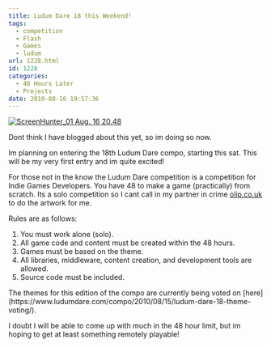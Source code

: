 ```yaml
---
title: Ludum Dare 18 this Weekend!
tags:
  - competition
  - Flash
  - Games
  - ludum
url: 1228.html
id: 1228
categories:
  - 48 Hours Later
  - Projects
date: 2010-08-16 19:57:36
---
```


[![](https://mikecann.co.uk/wp-content/uploads/2010/08/ScreenHunter_01-Aug.-16-20.48.gif "ScreenHunter_01 Aug. 16 20.48")](https://mikecann.co.uk/wp-content/uploads/2010/08/ScreenHunter_01-Aug.-16-20.48.gif)

Dont think I have blogged about this yet, so im doing so now.

<!-- more -->

Im planning on entering the 18th Ludum Dare compo, starting this sat. This will be my very first entry and im quite excited!

For those not in the know the Ludum Dare competition is a competition for Indie Games Developers. You have 48 to make a game (practically) from scratch. Its a solo competition so I cant call in my partner in crime [olip.co.uk](https://www.olip.co.uk) to do the artwork for me.

Rules are as follows:

<div id="_mcePaste">

1.  You must work alone (solo).
2.  All game code and content must be created within the 48 hours.
3.  Games must be based on the theme.
4.  All libraries, middleware, content creation, and development tools are allowed.
5.  Source code must be included.
    </div>
    The themes for this edition of the compo are currently being voted on [here](https://www.ludumdare.com/compo/2010/08/15/ludum-dare-18-theme-voting/).

I doubt I will be able to come up with much in the 48 hour limit, but im hoping to get at least something remotely playable!
